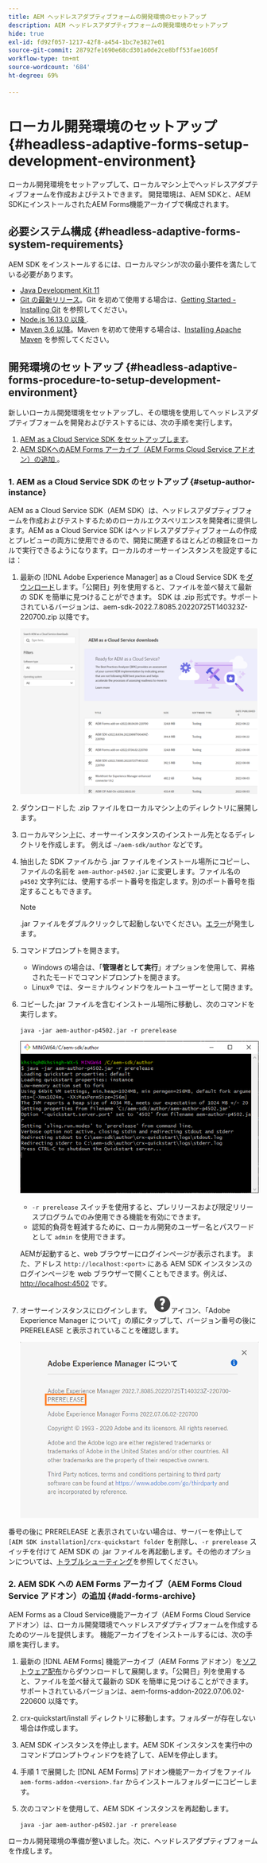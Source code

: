 ```yaml
---
title: AEM ヘッドレスアダプティブフォームの開発環境のセットアップ
description: AEM ヘッドレスアダプティブフォームの開発環境のセットアップ
hide: true
exl-id: fd92f057-1217-42f8-a454-1bc7e3827e01
source-git-commit: 28792fe1690e68cd301a0de2ce8bff53fae1605f
workflow-type: tm+mt
source-wordcount: '684'
ht-degree: 69%

---
```



# ローカル開発環境のセットアップ {#headless-adaptive-forms-setup-development-environment}

ローカル開発環境をセットアップして、ローカルマシン上でヘッドレスアダプティブフォームを作成およびテストできます。 開発環境は、AEM SDKと、AEM SDKにインストールされたAEM Forms機能アーカイブで構成されます。
<!--
 After a Headless adaptive form or related assets are ready on the local development environment, you can deploy the Headless adaptive form application to your publishing environment. -- >

You require knowledge to build application using react, Git, and Maven to use Headless adaptive forms.

<!-- 

### Download the latest version of AEM as a Cloud Service SDK or Forms feature archive (AEM Forms add-on) from Software Distribution {#software-distribution}

To download the supported version of Adobe Experience Manager as a Cloud Service SDK or Forms feature archive (AEM Forms add-on):

1. Log in to [Software Distribution](https://experience.adobe.com/#/downloads) portal with your Adobe ID.

    >[!NOTE]
    >
    > Your Adobe Organization must be provisioned for AEM as a Cloud Service to download the AEM as a Cloud Service SDK.

1. Navigate to the **[!UICONTROL AEM as a Cloud Service]** tab.
1. Sort by published date in descending order.
1. Click on the latest Adobe Experience Manager as a Cloud Service SDK or Forms feature archive (AEM Forms add-on).
1. Review and accept the EULA. Tap the **[!UICONTROL Download]** button. -->

## 必要システム構成 {#headless-adaptive-forms-system-requirements}

AEM SDK をインストールするには、ローカルマシンが次の最小要件を満たしている必要があります。

* [Java Development Kit 11](https://experience.adobe.com/#/downloads/content/software-distribution/jp/general.html?1_group.propertyvalues.property=.%2Fjcr%3Acontent%2Fmetadata%2Fdc%3AsoftwareType&1_group.propertyvalues.operation=equals&1_group.propertyvalues.0_values=software-type%3Atooling&fulltext=Oracle%7E+JDK%7E+11%7E&orderby=%40jcr%3Acontent%2Fjcr%3AlastModified&orderby.sort=desc&layout=list&p.offset=0&p.limit=14)
* [Git の最新リリース](https://git-scm.com/downloads)。Git を初めて使用する場合は、[Getting Started - Installing Git](https://git-scm.com/book/en/v2/Getting-Started-Installing-Git) を参照してください。
* [Node.js 16.13.0 以降 ](https://nodejs.org/ja/download/). <!-- URL is 404! If you are new to Node.js, see [How to install Node.js](https://nodejs.dev/en/learn/how-to-install-nodejs). -->
* [Maven 3.6 以降](https://maven.apache.org/download.cgi)。Maven を初めて使用する場合は、[Installing Apache Maven](https://maven.apache.org/install.html) を参照してください。

## 開発環境のセットアップ {#headless-adaptive-forms-procedure-to-setup-development-environment}

新しいローカル開発環境をセットアップし、その環境を使用してヘッドレスアダプティブフォームを開発およびテストするには、次の手順を実行します。

1. [AEM as a Cloud Service SDK をセットアップします](#setup-author-instance)。
1. [AEM SDKへのAEM Forms アーカイブ（AEM Forms Cloud Service アドオン）の追加 ](#add-forms-archive)。

<!--

1. (Optional) [Add Forms-specific users to your local Author instance](#configure-users-and-permissions).
1. (Optional) Install [Adaptive forms builder extension for Microsoft Visual Studio Code](#microsoft-visual-studio-code-extension-for-headless-adaptive-forms). 

-->

### &#x200B;1. AEM as a Cloud Service SDK のセットアップ {#setup-author-instance}

AEM as a Cloud Service SDK（AEM SDK）は、ヘッドレスアダプティブフォームを作成およびテストするためのローカルエクスペリエンスを開発者に提供します。AEM as a Cloud Service SDK はヘッドレスアダプティブフォームの作成とプレビューの両方に使用できるので、開発に関連するほとんどの検証をローカルで実行できるようになります。ローカルのオーサーインスタンスを設定するには：

1. 最新の [!DNL Adobe Experience Manager] as a Cloud Service SDK を[ダウンロード](https://experience.adobe.com/#/downloads/content/software-distribution/jp/aemcloud.html)します。「公開日」列を使用すると、ファイルを並べ替えて最新の SDK を簡単に見つけることができます。
SDK は .zip 形式です。サポートされているバージョンは、aem-sdk-2022.7.8085.20220725T140323Z-220700.zip 以降です。

   ![ソフトウェア配布ポータルからの AEM Cloud Service SDK のダウンロード](assets/software-distribution.png)


1. ダウンロードした .zip ファイルをローカルマシン上のディレクトリに展開します。
1. ローカルマシン上に、オーサーインスタンスのインストール先となるディレクトリを作成します。 例えば `~/aem-sdk/author` などです。
1. 抽出した SDK ファイルから .jar ファイルをインストール場所にコピーし、ファイルの名前を `aem-author-p4502.jar` に変更します。ファイル名の `p4502` 文字列には、使用するポート番号を指定します。別のポート番号を指定することもできます。

   >[!NOTE]
   >
   > .jar ファイルをダブルクリックして起動しないでください。[エラー](https://experienceleague.adobe.com/en/docs/experience-manager-learn/cloud-service/local-development-environment-set-up/aem-runtime#troubleshooting-double-click)が発生します。

1. コマンドプロンプトを開きます。
   * Windows の場合は、「**管理者として実行**」オプションを使用して、昇格されたモードでコマンドプロンプトを開きます。
   * Linux® では、ターミナルウィンドウをルートユーザーとして開きます。

1. コピーした.jar ファイルを含むインストール場所に移動し、次のコマンドを実行します。

   `java -jar aem-author-p4502.jar -r prerelease`

   ![ソフトウェア配布ポータルからの AEM Cloud Service SDK のダウンロード](assets/install-sdk.png)

   * `-r prerelease` スイッチを使用すると、プレリリースおよび限定リリースプログラムでのみ使用できる機能を有効にできます。
   * 認知的負荷を軽減するために、ローカル開発のユーザー名とパスワードとして `admin` を使用できます。

   AEMが起動すると、web ブラウザーにログインページが表示されます。 また、アドレス `http://localhost:<port>` にある AEM SDK インスタンスのログインページを web ブラウザーで開くこともできます。例えば、[http://localhost:4502](http://localhost:4502) です。

1. オーサーインスタンスにログインします。 ![ヘルプ](/help/assets/Help-icon.svg)アイコン、「Adobe Experience Manager について」の順にタップして、バージョン番号の後に PRERELEASE と表示されていることを確認します。

   ![ヘルプ](/help/assets/prerelease.png)

番号の後に PRERELEASE と表示されていない場合は、サーバーを停止して `[AEM SDK installation]/crx-quickstart folder` を削除し、`-r prerelease` スイッチを付けて AEM SDK の .jar ファイルを再起動します。その他のオプションについては、[トラブルシューティング](/help/troubleshooting.md)を参照してください。

### &#x200B;2. AEM SDK への AEM Forms アーカイブ（AEM Forms Cloud Service アドオン）の追加 {#add-forms-archive}

AEM Forms as a Cloud Service機能アーカイブ（AEM Forms Cloud Service アドオン）は、ローカル開発環境でヘッドレスアダプティブフォームを作成するためのツールを提供します。 機能アーカイブをインストールするには、次の手順を実行します。

1. 最新の [!DNL AEM Forms] 機能アーカイブ（AEM Forms アドオン）を[ソフトウェア配布](https://experience.adobe.com/#/downloads/content/software-distribution/en/aemcloud.html?fulltext=AEM*+Forms*+add*+on*&orderby=%40jcr%3Acontent%2Fjcr%3AlastModified&orderby.sort=desc&layout=list&p.offset=0&p.limit=20)からダウンロードして展開します。「公開日」列を使用すると、ファイルを並べ替えて最新の SDK を簡単に見つけることができます。サポートされているバージョンは、aem-forms-addon-2022.07.06.02-220600 以降です。

1. crx-quickstart/install ディレクトリに移動します。フォルダーが存在しない場合は作成します。
1. AEM SDK インスタンスを停止します。AEM SDK インスタンスを実行中のコマンドプロンプトウィンドウを終了して、AEMを停止します。
1. 手順 1 で展開した [!DNL AEM Forms] アドオン機能アーカイブをファイル `aem-forms-addon-<version>.far` からインストールフォルダーにコピーします。
1. 次のコマンドを使用して、AEM SDK インスタンスを再起動します。

   `java -jar aem-author-p4502.jar -r prerelease`

<!-- 

### 3. (Optional) Configure users and permissions {#configure-users-and-permissions}

Create seperate user accounts for Form Developer, Form Practitioner, and end users. These account help you test Headless adaptive forms for various types of users. To create a user account and add roles to the account:

1. Login to your AEM SDK instance.
1. Go to Tools > Security > Users and tap Create. The Create New User wizard opens.
1. In the details tab, specify an ID and Password. All other fields are optional. It is recommended to provide name and an email address.
1. In the Groups tab, search and select user-groups for a user depending on their role. The table below lists all types of users and pre-defined groups for each type of forms users based on their role:
  
    | User Type | AEM Group |
    |---|---|
    | Form developer | [!DNL forms-users] (AEM Forms Users), [!DNL template-authors], [!DNL workflow-users], [!DNL workflow-editors], and [!DNL fdm-authors]  |
    | Customer Experience Lead or UX Designer| [!DNL forms-users], [!DNL template-authors]|
    | AEM administrator | [!DNL aem-administrators], [!DNL fd-administrators] |
    | End user| When a user must log in to view and submit an Adaptive Form, add such users to [!DNL forms-users] group. </br> When no user authentication is required to access Adaptive Forms, do not assign any group to such users.|

<!-- ### 4. (Optional) Install Visual Studio Code extension for Headless adaptive forms {#microsoft-visual-studio-code-extension-for-headless-adaptive-forms}

You can use any IDE for developing Headless adaptive forms. Adobe provides an extension for Microsoft&reg;reg; Visual Studio Code to make it easier for you to navigate structure and develop Headless adaptive forms. The extension adds adaptive forms related IntelliSense capabilities and helps auto-complete Headless adaptive forms JSON syntax. It also adds a panel, titled Forms Tree, to help navigate structure of Headless adaptive form. To use the extension: 

1. Ensure [Microsoft Visual Studio Code 1.62.0 or later](https://code.visualstudio.com/docs/supporting/FAQ#_how-do-i-find-the-version) is installed. If you have an older version or no version installed, download the latest version from [Microsoft Website](https://code.visualstudio.com/docs/setup/setup-overview)
   >[!NOTE]
   >
   >
   > To use Visual Studio from command line on macOS, see [Launching from the command line](https://code.visualstudio.com/docs/setup/mac#_launching-from-the-command-line).

1. Download the [Adaptive forms builder extension](/help/assets/adaptive-form-builder-0.12.0.vsix).

1. Navigate the directory containing the *adaptive-form-builder-[version].vsix* file.

1. Run the following command or see [Install from a VSIX](https://code.visualstudio.com/docs/editor/extension-marketplace#_install-from-a-vsix) article for detailed instructions to install a Visual Studio Code extension from a VSIX file:

    `code -–install-extension adaptive-form-builder-[version].vsix`

    </br> Replace the [version] with actual version of the extension. For example, `code -–install-extension adaptive-form-builder-0.12.0.vsix`

    </br> 

    ![Installing extension](/help/assets/install-extension.png)

<!-- ## Create and setup a react app

Adaptive forms renderer component is a react based component. It requires a react app to run and render a Headless adaptive form. To create and setup react app:

1. Open terminal in Visual Studio code and run the following command to create a react app and installs all related dependencies:

    ```shell
    npx create-react-app [react-app-name] --scripts-version 4.0.3 --template typescript
    ```

    Where [react-app-name] represents name of the project, script version is 4.0.3, and template of type typescript. For example, the following command creates a react app named *headless-forms-demo*.

    ```shell
    npx create-react-app headless-forms-demo --scripts-version 4.0.3 --template typescript
    ```

    It may take some time to create the react app and install all the dependencies. The command creates an empty react app with latest version of react and react-dom dependencies. It does not have any artifacts related to adaptive forms renderer component.

1. Adaptive forms renderer component is based on react spectrum and requires react 16.0.0 and react-dom 16.0.0. To install react 16.0.0 and related dependencies:
    1. Open the Visual Studio code terminal Window or command prompt.
    1. Navigate to the directory of react project.  
    1. Run the following command:

        ```shell
        npm install --save react@16.0.0 react-dom@16.14.0 -force
        ```

1. Run the following command to install adaptive forms renderer component related dependencies:

    ```shell
    npm i --save @aemforms/forms-super-component @aemforms/forms-react-core-components @aemforms/forms-super-component @adobe/react-spectrum @react/react-spectrum
    ```

<!-- 1. Install dependencies for adaptive forms renderer component. Packages for these dependencies are available in Adobe Artifactory. To authenticate with Adobe Artifactory and install dependencies for adaptive forms renderer component:

    1. Create environment variables ARTIFACTORY_USER and ARTIFACTORY_API_TOKEN. The ARTIFACTORY_USER stores Adobe LDAP username and ARTIFACTORY_API_TOKEN stores your [Adobe Artifactory token](https://wiki.corp.adobe.com/display/Artifactory/API+Keys)

    1. Run the following command to set NPM_TOKEN and NPM_EMAIL tokens:

        ```shell

        auth=$(curl -s -u${ARTIFACTORY_USER}:${ARTIFACTORY_API_TOKEN} https://artifactory.corp.adobe.com/artifactory/api/npm/auth)
        export NPM_TOKEN=$(echo "${auth}" | grep "_auth" | awk -F " " '{ print $3 }')
        export NPM_EMAIL=$(echo "${auth}" | grep "email" | awk -F " " '{ print $3 }')
        ```

        These tokens are required to communicated with Adobe Artifactory.

    1. Create a .npmrc file in the react project.

        ![.npmrc file](/help/assets/npmrc.png)

    1. Add the following code to the file:

        ```shell
        @aemforms:registry=https://artifactory.corp.adobe.com/artifactory/api/npm/npm-aem-release/
        @react:registry=https://artifactory.corp.adobe.com/artifactory/api/npm/npm-react-release/
        @quarry:registry=https://artifactory.corp.adobe.com/artifactory/api/npm/npm-adobe-release-local/
        //artifactory.corp.adobe.com/artifactory/api/npm/npm-adobe-release-loca/:_auth=${NPM_TOKEN}
        //artifactory.corp.adobe.com/artifactory/api/npm/npm-aem-release/:_auth=${NPM_TOKEN}
        //artifactory.corp.adobe.com/artifactory/api/npm/npm-react-release/:_auth=${NPM_TOKEN}
        _auth=${NPM_TOKEN}
        email=${NPM_EMAIL}
        always-auth=true
        ```

        It defines the antifactory repositories to use for Headless adaptive forms, react, and quarry related scope.
    1. Run the following command to install adaptive forms renderer component related dependencies:

    ```shell
    npm i --save @aemforms/crispr-react-bindings @aemforms/crispr-react-core-components @adobe/react-spectrum @react/react-spectrum
    ```
 
-->
ローカル開発環境の準備が整いました。次に、ヘッドレスアダプティブフォームを作成します。
